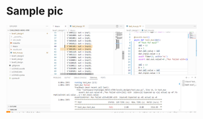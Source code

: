 # Sample pic
![App Screenshot](https://github.com/Akhil-4789/Bug_Verification/blob/main/Picture1.png)
